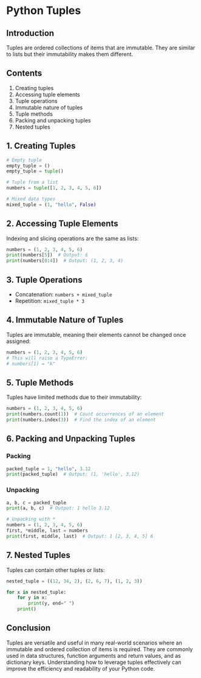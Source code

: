 # Python Tuples

## Introduction
Tuples are ordered collections of items that are immutable. They are similar to lists but their immutability makes them different.

## Contents
1. Creating tuples
2. Accessing tuple elements
3. Tuple operations
4. Immutable nature of tuples
5. Tuple methods
6. Packing and unpacking tuples
7. Nested tuples

## 1. Creating Tuples
```python
# Empty tuple
empty_tuple = ()
empty_tuple = tuple()

# Tuple from a list
numbers = tuple([1, 2, 3, 4, 5, 6])

# Mixed data types
mixed_tuple = (1, "hello", False)
```

## 2. Accessing Tuple Elements
Indexing and slicing operations are the same as lists:
```python
numbers = (1, 2, 3, 4, 5, 6)
print(numbers[5])  # Output: 6
print(numbers[0:4])  # Output: (1, 2, 3, 4)
```

## 3. Tuple Operations
- Concatenation: `numbers + mixed_tuple`
- Repetition: `mixed_tuple * 3`

## 4. Immutable Nature of Tuples
Tuples are immutable, meaning their elements cannot be changed once assigned:
```python
numbers = (1, 2, 3, 4, 5, 6)
# This will raise a TypeError:
# numbers[1] = "k"
```

## 5. Tuple Methods
Tuples have limited methods due to their immutability:
```python
numbers = (1, 2, 3, 4, 5, 6)
print(numbers.count(1))  # Count occurrences of an element
print(numbers.index(3))  # Find the index of an element
```

## 6. Packing and Unpacking Tuples
### Packing
```python
packed_tuple = 1, "hello", 3.12
print(packed_tuple)  # Output: (1, 'hello', 3.12)
```

### Unpacking
```python
a, b, c = packed_tuple
print(a, b, c)  # Output: 1 hello 3.12

# Unpacking with *
numbers = (1, 2, 3, 4, 5, 6)
first, *middle, last = numbers
print(first, middle, last)  # Output: 1 [2, 3, 4, 5] 6
```

## 7. Nested Tuples
Tuples can contain other tuples or lists:
```python
nested_tuple = ((12, 34, 2), (2, 6, 7), (1, 2, 3))

for x in nested_tuple:
    for y in x:
        print(y, end=" ")
    print()
```

## Conclusion
Tuples are versatile and useful in many real-world scenarios where an immutable and ordered collection of items is required. They are commonly used in data structures, function arguments and return values, and as dictionary keys. Understanding how to leverage tuples effectively can improve the efficiency and readability of your Python code.
